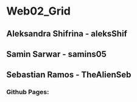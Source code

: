 # Web02_Grid
## Aleksandra Shifrina - aleksShif
## Samin Sarwar - samins05
## Sebastian Ramos - TheAlienSeb

### Github Pages: 

